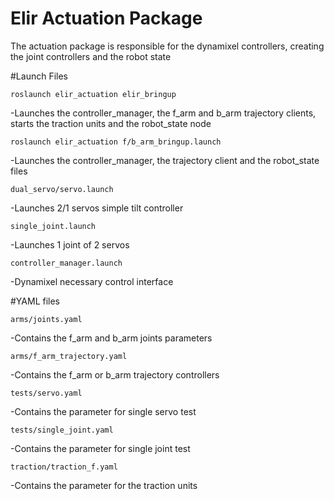 # Elir Actuation Package
The actuation package is responsible for the dynamixel controllers, creating the joint controllers and the robot state

#Launch Files

`roslaunch elir_actuation elir_bringup`

-Launches the controller_manager, the f_arm and b_arm trajectory clients, starts the traction units and the robot_state node


`roslaunch elir_actuation f/b_arm_bringup.launch`

-Launches the controller_manager, the trajectory client and the robot_state files

`dual_servo/servo.launch`

-Launches 2/1 servos simple tilt controller

`single_joint.launch`

-Launches 1 joint of 2 servos

`controller_manager.launch`

-Dynamixel necessary control interface

#YAML files

`arms/joints.yaml`

-Contains the f_arm and b_arm joints parameters

`arms/f_arm_trajectory.yaml`

-Contains the f_arm or b_arm trajectory controllers

`tests/servo.yaml`

-Contains the parameter for single servo test

`tests/single_joint.yaml`

-Contains the parameter for single joint test

`traction/traction_f.yaml`

-Contains the parameter for the traction units

